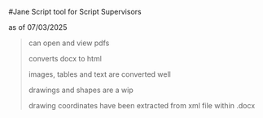 #Jane Script tool for Script Supervisors

as of 07/03/2025
> can open and view pdfs
>   
> converts docx to html
> 
> images, tables and text are converted well
> 
> drawings and shapes are a wip
> 
> drawing coordinates have been extracted from xml file within .docx
> 
